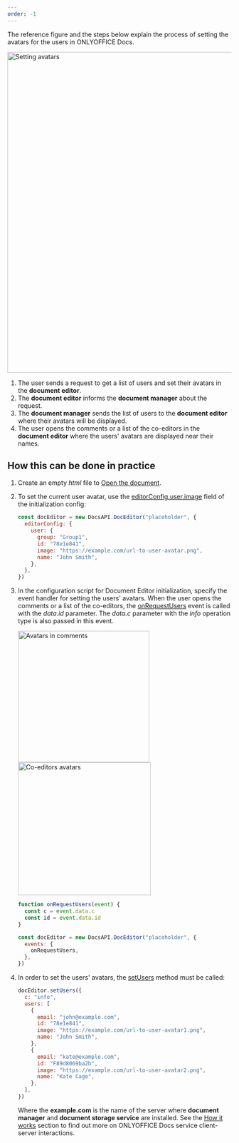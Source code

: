 ```yaml
---
order: -1
---
```


The reference figure and the steps below explain the process of setting the avatars for the users in ONLYOFFICE Docs.

<img alt="Setting avatars" src="/assets/images/editor/avatars.png" width="720px">

1. The user sends a request to get a list of users and set their avatars in the **document editor**.
2. The **document editor** informs the **document manager** about the request.
3. The **document manager** sends the list of users to the **document editor** where their avatars will be displayed.
4. The user opens the comments or a list of the co-editors in the **document editor** where the users' avatars are displayed near their names.

## How this can be done in practice

1. Create an empty *html* file to [Open the document](../Opening%20file/index.md#how-this-can-be-done-in-practice).

2. To set the current user avatar, use the [editorConfig.user.image](../../../Usage%20API/Config/Editor/index.md#user) field of the initialization config:

   ``` javascript
   const docEditor = new DocsAPI.DocEditor("placeholder", {
     editorConfig: {
       user: {
         group: "Group1",
         id: "78e1e841",
         image: "https://example.com/url-to-user-avatar.png",
         name: "John Smith",
       },
     },
   })
   ```

3. In the configuration script for Document Editor initialization, specify the event handler for setting the users' avatars. When the user opens the comments or a list of the co-editors, the [onRequestUsers](../../../Usage%20API/Config/Events/index.md#onrequestusers) event is called with the *data.id* parameter. The *data.c* parameter with the *info* operation type is also passed in this event.

    <img alt="Avatars in comments" src="/assets/images/editor/avatars-comments.png" width="295px">

    <img alt="Co-editors avatars" src="/assets/images/editor/avatars-coediting.png" width="298px">

    ``` javascript
    function onRequestUsers(event) {
      const c = event.data.c
      const id = event.data.id
    }
    
    const docEditor = new DocsAPI.DocEditor("placeholder", {
      events: {
        onRequestUsers,
      },
    })
    ```

4. In order to set the users' avatars, the [setUsers](../../../Usage%20API/Methods/index.md#setUsers) method must be called:

    ``` javascript
    docEditor.setUsers({
      c: "info",
      users: [
        {
          email: "john@example.com",
          id: "78e1e841",
          image: "https://example.com/url-to-user-avatar1.png",
          name: "John Smith",
        },
        {
          email: "kate@example.com",
          id: "F89d8069ba2b",
          image: "https://example.com/url-to-user-avatar2.png",
          name: "Kate Cage",
        },
      ],
    })
    ```

    Where the **example.com** is the name of the server where **document manager** and **document storage service** are installed. See the [How it works](../index.md) section to find out more on ONLYOFFICE Docs service client-server interactions.
